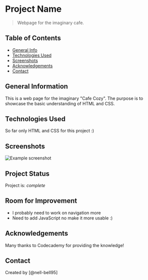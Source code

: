 # Project Name
> Webpage for the imaginary cafe.

## Table of Contents
* [General Info](#general-information)
* [Technologies Used](#technologies-used)
* [Screenshots](#screenshots)
* [Acknowledgements](#acknowledgements)
* [Contact](#contact)


## General Information
This is a web page for the imaginary "Cafe Cozy". The purpose is to showcase the basic understanding of HTML and CSS. 


## Technologies Used
So far only HTML and CSS for this project :) 


## Screenshots
![Example screenshot](cafe_project.png)
<!-- If you have screenshots you'd like to share, include them here. -->


## Project Status
Project is: _complete_ 


## Room for Improvement
- I probably need to work on navigation more
- Need to add JavaScript no make it more usable :)


## Acknowledgements
Many thanks to Codecademy for providing the knowledge!


## Contact
Created by [@nell-bell95]
